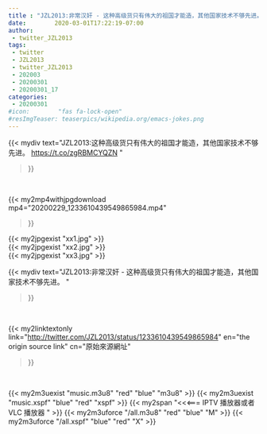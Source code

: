 ```yaml
---
title : "JZL2013:非常汉奸 - 这种高级货只有伟大的祖国才能造，其他国家技术不够先进。 "
date:        2020-03-01T17:22:19-07:00
author:
 - twitter_JZL2013
tags:
 - twitter
 - JZL2013
 - twitter_JZL2013
 - 202003
 - 20200301
 - 20200301_17
categories:
 - 20200301
#icon:        "fas fa-lock-open"
#resImgTeaser: teaserpics/wikipedia.org/emacs-jokes.png
---
```


{{< mydiv text="JZL2013:这种高级货只有伟大的祖国才能造，其他国家技术不够先进。 https://t.co/zgRBMCYQZN "
>}}
<br>


{{< my2mp4withjpgdownload mp4="20200229_1233610439549865984.mp4"
>}}

{{< my2jpgexist "xx1.jpg" >}}<br>
{{< my2jpgexist "xx2.jpg" >}}<br>
{{< my2jpgexist "xx3.jpg" >}}<br>



{{< mydiv text="JZL2013:非常汉奸 - 这种高级货只有伟大的祖国才能造，其他国家技术不够先进。 "
>}}
<br>

{{< my2linktextonly link="http://twitter.com/JZL2013/status/1233610439549865984"
en="the origin source link" cn="原始來源網址"
>}}


<br>

{{< my2m3uexist "music.m3u8" "red"  "blue" "m3u8" >}} {{< my2m3uexist "music.xspf" "blue" "red"  "xspf" >}} {{< my2span "<<<=== IPTV 播放器或者 VLC 播放器 " >}} {{< my2m3uforce "/all.m3u8" "red"  "blue" "M" >}} {{< my2m3uforce "/all.xspf" "blue" "red"  "X" >}} 
